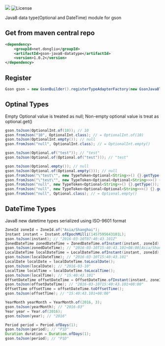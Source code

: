 [![](https://travis-ci.org/caoqianli/gson-java8-datatype.svg)](https://travis-ci.org/caoqianli/gson-java8-datatype)
![License](https://img.shields.io/badge/licence-BSD%203--Clause-blue.svg?style=flat)

Java8 data type(Optional and DateTime) module for gson

## Get from maven central repo
```xml
<dependency>
    <groupId>net.dongliu</groupId>
    <artifactId>gson-java8-datatype</artifactId>
    <version>1.0.2</version>
</dependency>
```


## Register
```java
Gson gson = new GsonBuilder().registerTypeAdapterFactory(new GsonJava8TypeAdapterFactory()).create();
```


## Optinal Types
Empty Optional value is treated as null; Non-empty optional value is treat as optional.get() 
```java
gson.toJson(OptionalInt.of(10)); // 10
gson.fromJson("10", OptionalInt.class); // = OptionalInt.of(10)
gson.toJson(OptionalInt.empty()); // null
gson.fromJson("null", OptionalInt.class); // = OptionalInt.empty()

gson.toJson(Optional.of("test")); // "test"
gson.toJson(Optional.of(Optional.of("test"))); // "test"

gson.toJson(Optional.empty()); // null
gson.toJson(Optional.of(Optional.empty())); // null
gson.fromJson("\"test\"", new TypeToken<Optional<String>>() {}.getType()); // = Optional.of("test")
gson.fromJson("\"test\"", new TypeToken<Optional<Optional<String>>>() {}.getType()); // =Optional.of(Optional.of("test"))
gson.fromJson("null", new TypeToken<Optional<String>>() {}.getType()); // = Optional.empty()
gson.fromJson("null", new TypeToken<Optional<Optional<String>>>() {}.getType()); // = Optional.empty()
gson.fromJson("null", Optional.class); // = Optional.empty()
```

## DateTime Types
Java8 new datetime types serialized using ISO-9601 format 

```java
ZoneId zoneId = ZoneId.of("Asia/Shanghai");
Instant instant = Instant.ofEpochMilli(1457595643101L);
gson.toJson(instant); // "2016-03-10T07:40:43.101Z"
ZonedDateTime zonedDateTime = ZonedDateTime.ofInstant(instant, zoneId);
gson.toJson(zonedDateTime); // "2016-03-10T15:40:43.101+08:00[Asia/Shanghai]"
LocalDateTime localDateTime = LocalDateTime.ofInstant(instant, zoneId);
gson.toJson(localDateTime); // "2016-03-10T15:40:43.101"
LocalDate localDate = localDateTime.toLocalDate();
gson.toJson(localDate); // "2016-03-10"
LocalTime localTime = localDateTime.toLocalTime();
gson.toJson(localTime); // "15:40:43.101"
OffsetDateTime offsetDateTime = OffsetDateTime.ofInstant(instant, zoneId);
gson.toJson(offsetDateTime); // "2016-03-10T15:40:43.101+08:00"
OffsetTime offsetTime = offsetDateTime.toOffsetTime();
gson.toJson(offsetTime); // "15:40:43.101+08:00"

YearMonth yearMonth = YearMonth.of(2016, 3);
gson.toJson(yearMonth); // "2016-03"
Year year = Year.of(2016);
gson.toJson(year); // "2016"

Period period = Period.ofDays(1);
gson.toJson(period); // "P1D"
Duration duration = Duration.ofDays(1);
gson.toJson(period); // "P1D"
```
